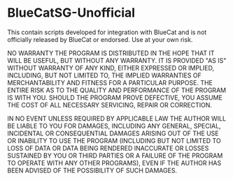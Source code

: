 # BlueCatSG-Unofficial
This contain scripts developed for integration with BlueCat and is not officially released by BlueCat or endorsed. Use at your own risk.

 NO WARRANTY
 THE PROGRAM IS DISTRIBUTED IN THE HOPE THAT IT WILL BE USEFUL, BUT WITHOUT ANY WARRANTY. IT IS
 PROVIDED "AS IS" WITHOUT WARRANTY OF ANY KIND, EITHER EXPRESSED OR IMPLIED, INCLUDING, BUT NOT
 LIMITED TO, THE IMPLIED WARRANTIES OF MERCHANTABILITY AND FITNESS FOR A PARTICULAR PURPOSE. THE
 ENTIRE RISK AS TO THE QUALITY AND PERFORMANCE OF THE PROGRAM IS WITH YOU. SHOULD THE PROGRAM
 PROVE DEFECTIVE, YOU ASSUME THE COST OF ALL NECESSARY SERVICING, REPAIR OR CORRECTION.

 IN NO EVENT UNLESS REQUIRED BY APPLICABLE LAW THE AUTHOR WILL BE LIABLE TO YOU FOR DAMAGES,
 INCLUDING ANY GENERAL, SPECIAL, INCIDENTAL OR CONSEQUENTIAL DAMAGES ARISING OUT OF THE USE OR
 INABILITY TO USE THE PROGRAM (INCLUDING BUT NOT LIMITED TO LOSS OF DATA OR DATA BEING RENDERED
 INACCURATE OR LOSSES SUSTAINED BY YOU OR THIRD PARTIES OR A FAILURE OF THE PROGRAM TO OPERATE
 WITH ANY OTHER PROGRAMS), EVEN IF THE AUTHOR HAS BEEN ADVISED OF THE POSSIBILITY OF SUCH DAMAGES.
